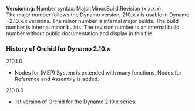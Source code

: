 ﻿**Versioning:** Number syntax: Major.Minor.Build.Revision (x.x.x.x).  
The major number follows the Dynamo version, 210.x.x is usable in Dynamo +2.10.x.x versions. The minor number is internal major builds. The build number is internal minor builds. The revision number is an internal build number without public documentation and display in this file.  
  
### History of Orchid for Dynamo 2.10.x  
  
210.1.0  
- Nodes for (MEP) System is extended with many functions, Nodes for Reference and Assembly is added.  
 
210.0.0  	
- 1st version of Orchid for the Dynamo 2.10.x series.  
